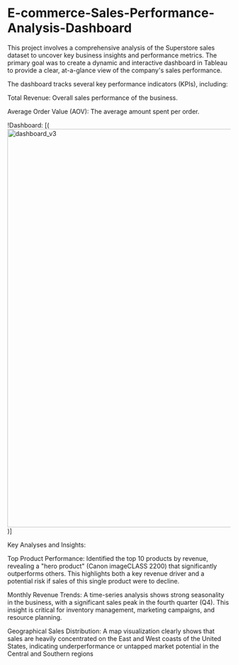 # E-commerce-Sales-Performance-Analysis-Dashboard
This project involves a comprehensive analysis of the Superstore sales dataset to uncover key business insights and performance metrics. The primary goal was to create a dynamic and interactive dashboard in Tableau to provide a clear, at-a-glance view of the company's sales performance.

The dashboard tracks several key performance indicators (KPIs), including:

Total Revenue: Overall sales performance of the business.

Average Order Value (AOV): The average amount spent per order.

!Dashboard: [(<img width="1440" height="900" alt="dashboard_v3" src="https://github.com/user-attachments/assets/b0652dfd-721b-4136-9a54-4bb1453609a9" />)]

Key Analyses and Insights:

Top Product Performance: Identified the top 10 products by revenue, revealing a "hero product" (Canon imageCLASS 2200) that significantly outperforms others. This highlights both a key revenue driver and a potential risk if sales of this single product were to decline.

Monthly Revenue Trends: A time-series analysis shows strong seasonality in the business, with a significant sales peak in the fourth quarter (Q4). This insight is critical for inventory management, marketing campaigns, and resource planning.

Geographical Sales Distribution: A map visualization clearly shows that sales are heavily concentrated on the East and West coasts of the United States, indicating underperformance or untapped market potential in the Central and Southern regions

